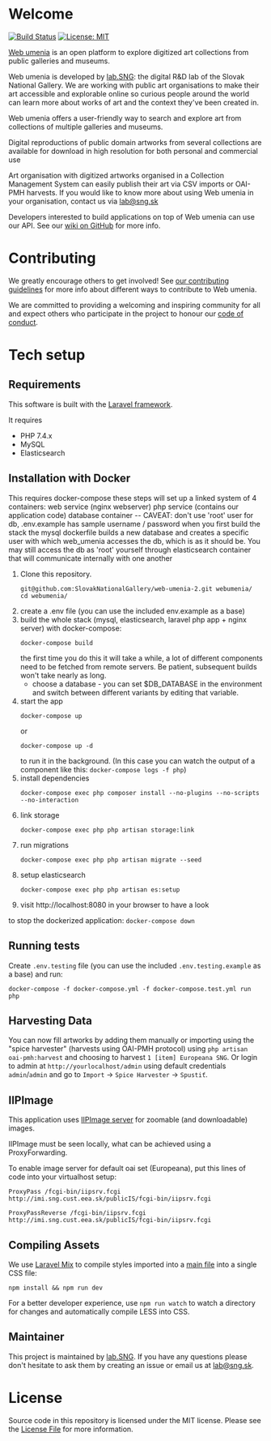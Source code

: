 # Welcome

[![Build Status](https://travis-ci.com/SlovakNationalGallery/webumenia.sk.svg?branch=master)](https://travis-ci.com/SlovakNationalGallery/webumenia.sk)
[![License: MIT](https://img.shields.io/badge/License-MIT-yellow.svg)](https://opensource.org/licenses/MIT)

[Web umenia](http://www.webumenia.sk) is an open platform to explore digitized art collections from public galleries and museums.

Web umenia is developed by [lab.SNG](http://lab.sng.sk/): the digital R&D lab of the Slovak National Gallery. We are working with public art organisations to make their art accessible and explorable online so curious people around the world can learn more about works of art and the context they've been created in.

Web umenia offers a user-friendly way to search and explore art from collections of multiple galleries and museums.

Digital reproductions of public domain artworks from several collections are available for download in high resolution for both personal and commercial use

Art organisation with digitized artworks organised in a Collection Management System can easily publish their art via CSV imports or OAI-PMH harvests. If you would like to know more about using Web umenia in your organisation, contact us via [lab@sng.sk](mailto:lab@sng.sk)

Developers interested to build applications on top of Web umenia can use our API. See our [wiki on GitHub](https://github.com/SlovakNationalGallery/web-umenia-2/wiki/ElasticSearch-Public-API) for more info.

# Contributing

We greatly encourage others to get involved! See [our contributing guidelines](CONTRIBUTING.md) for more info about different ways to contribute to Web umenia.

We are committed to providing a welcoming and inspiring community for all and expect others who participate in the project to honour our [code of conduct](CODE_OF_CONDUCT.md).

# Tech setup

## Requirements

This software is built with the [Laravel framework](http://laravel.com/).

It requires
* PHP 7.4.x
* MySQL
* Elasticsearch

## Installation with Docker

This requires docker-compose
these steps will set up a linked system of 4 containers:
	web service (nginx webserver)
	php service (contains our application code)
	database container -- CAVEAT: don't use 'root' user for db, .env.example has sample username / password
		when you first build the stack the mysql dockerfile builds a new database and creates a specific user
		with which web_umenia accesses the db, which is as it should be. You may still access the db as 'root' yourself through
		elasticsearch container
that will communicate internally with one another

1. Clone this repository.
    ```
    git@github.com:SlovakNationalGallery/web-umenia-2.git webumenia/
    cd webumenia/
    ```
2. create a .env file (you can use the included env.example as a base)
3. build the whole stack (mysql, elasticsearch, laravel php app + nginx server)
with docker-compose:
	```
	docker-compose build
	```
	the first time you do this it will take a while, a lot of different components
need to be fetched from remote servers.
Be patient, subsequent builds won't take nearly as long.
    - choose a database - you can set $DB_DATABASE in the environment and switch between different
variants by editing that variable.
4. start the app
	```
	docker-compose up
	```
	or
	```
	docker-compose up -d
	```
	to run it in the background.
	(In this case you can watch the output of a component like this: `docker-compose logs -f php`)
5. install dependencies
	```
	docker-compose exec php composer install --no-plugins --no-scripts --no-interaction
	```
5. link storage
	```
	docker-compose exec php php artisan storage:link
6. run migrations
	```
	docker-compose exec php php artisan migrate --seed
	```
7. setup elasticsearch
	```
	docker-compose exec php php artisan es:setup
	```
8. visit http://localhost:8080 in your browser to have a look

to stop the dockerized application: `docker-compose down`

## Running tests

Create `.env.testing` file (you can use the included `.env.testing.example` as a base) and run:
```
docker-compose -f docker-compose.yml -f docker-compose.test.yml run php
```


## Harvesting Data

You can now fill artworks by adding them manually or importing using the "spice harvester" (harvests using OAI-PMH protocol) using `php artisan oai-pmh:harvest` and choosing to harvest `1 [item] Europeana SNG`. Or login to admin at `http://yourlocalhost/admin` using default credentials `admin`/`admin` and go to `Import` -> `Spice Harvester` -> `Spustiť`.

## IIPImage

This application uses [IIPImage server](http://iipimage.sourceforge.net/) for zoomable (and downloadable) images.

IIPImage must be seen locally, what can be achieved using a ProxyForwarding.

To enable image server for default oai set (Europeana), put this lines of code into your virtualhost setup:

```
ProxyPass /fcgi-bin/iipsrv.fcgi http://imi.sng.cust.eea.sk/publicIS/fcgi-bin/iipsrv.fcgi

ProxyPassReverse /fcgi-bin/iipsrv.fcgi http://imi.sng.cust.eea.sk/publicIS/fcgi-bin/iipsrv.fcgi
```

## Compiling Assets

We use [Laravel Mix](https://laravel-mix.com/) to compile styles imported into a [main file](resources/less/style.less) into a single CSS file:

```
npm install && npm run dev
```

For a better developer experience, use `npm run watch` to watch a directory for changes and automatically compile LESS into CSS.

## Maintainer

This project is maintained by [lab.SNG](http://lab.sng.sk). If you have any questions please don't hesitate to ask them by creating an issue or email us at [lab@sng.sk](mailto:lab@sng.sk).

# License

Source code in this repository is licensed under the MIT license. Please see the [License File](LICENSE) for more information.
